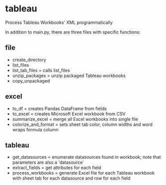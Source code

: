 # tableau
Process Tableau Workbooks' XML programmatically

In addition to main.py, there are three files with specific functions:

<h2>file</h2>
<ul>
  <li>create_directory
  <li>list_files
  <li>list_tab_files = calls list_files
  <li>unzip_packages = unzip packaged Tableau workbooks
  <li>copy_unpackaged
</ul>

<h2>excel</h2>
<ul>
  <li>to_df = creates Pandas DataFrame from fields
  <li>to_excel = creates Microsoft Excel workbook from CSV
  <li>summarize_excel = merge all Excel workbooks into single file
  <li>colorize_and_format = sets sheet tab color, column widths and word wraps formula column
</ul>

<h2>tableau</h2>
<ul>
  <li>get_datasources = enumerate datasources found in workbook; note that parameters are also a 'datasource'
  <li>extract_fields = get attributes for each field
  <li>process_workbooks = generate Excel file for each Tableau workbook with sheet tab for each datasource and row for each field
</ul>
